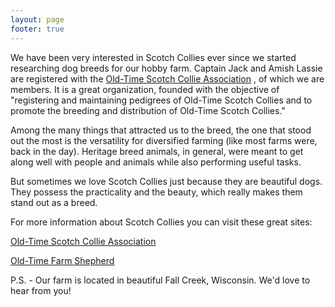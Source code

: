 ```yaml
---
layout: page
footer: true
---
```


We have been very interested in Scotch Collies ever since we started researching dog breeds for our hobby farm.
Captain Jack and Amish Lassie are registered with the 
[Old-Time Scotch Collie Association](http://www.scotchcollie.org/club/ "Old-Time Scotch Collie Association")
, of which we are members. It is a great organization, founded with the objective of "registering and maintaining pedigrees of Old-Time Scotch Collies and to promote the breeding and distribution of Old-Time Scotch Collies."

Among the many things that attracted us to the breed, the one that stood out the most is the versatility for diversified farming (like most farms were, back in the day). Heritage breed animals, in general, were meant to get along well with people and animals while also performing useful tasks.

But sometimes we love Scotch Collies just because they are beautiful dogs. They possess the practicality and the beauty, which really makes them stand out as a breed.

For more information about Scotch Collies you can visit these great sites:

[Old-Time Scotch Collie Association](http://www.scotchcollie.org/)

[Old-Time Farm Shepherd](http://www.oldtimefarmshepherd.org/)

P.S. - Our farm is located in beautiful Fall Creek, Wisconsin. We'd love to hear from you!
